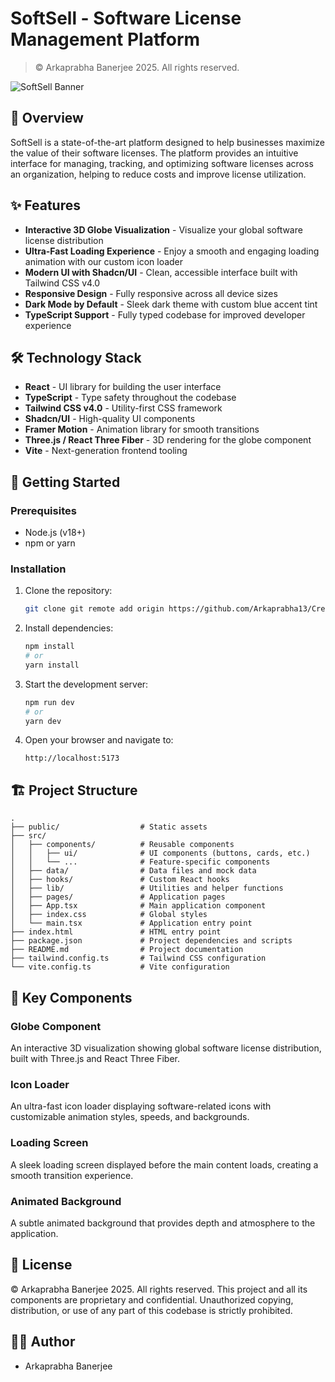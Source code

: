 # SoftSell - Software License Management Platform

> © Arkaprabha Banerjee 2025. All rights reserved.

![SoftSell Banner](https://placehold.co/1200x300/071228/17b9fe/?text=SoftSell)

## 🚀 Overview

SoftSell is a state-of-the-art platform designed to help businesses maximize the value of their software licenses. The platform provides an intuitive interface for managing, tracking, and optimizing software licenses across an organization, helping to reduce costs and improve license utilization.

## ✨ Features

- **Interactive 3D Globe Visualization** - Visualize your global software license distribution
- **Ultra-Fast Loading Experience** - Enjoy a smooth and engaging loading animation with our custom icon loader
- **Modern UI with Shadcn/UI** - Clean, accessible interface built with Tailwind CSS v4.0
- **Responsive Design** - Fully responsive across all device sizes
- **Dark Mode by Default** - Sleek dark theme with custom blue accent tint
- **TypeScript Support** - Fully typed codebase for improved developer experience

## 🛠️ Technology Stack

- **React** - UI library for building the user interface
- **TypeScript** - Type safety throughout the codebase
- **Tailwind CSS v4.0** - Utility-first CSS framework
- **Shadcn/UI** - High-quality UI components
- **Framer Motion** - Animation library for smooth transitions
- **Three.js / React Three Fiber** - 3D rendering for the globe component
- **Vite** - Next-generation frontend tooling

## 🚀 Getting Started

### Prerequisites

- Node.js (v18+)
- npm or yarn

### Installation

1. Clone the repository:
   ```bash
   git clone git remote add origin https://github.com/Arkaprabha13/Credex_softsell_demo.git
   
   ```

2. Install dependencies:
   ```bash
   npm install
   # or
   yarn install
   ```

3. Start the development server:
   ```bash
   npm run dev
   # or
   yarn dev
   ```

4. Open your browser and navigate to:
   ```
   http://localhost:5173
   ```

## 🏗️ Project Structure

```
.
├── public/                  # Static assets
├── src/
│   ├── components/          # Reusable components
│   │   ├── ui/              # UI components (buttons, cards, etc.)
│   │   └── ...              # Feature-specific components
│   ├── data/                # Data files and mock data
│   ├── hooks/               # Custom React hooks
│   ├── lib/                 # Utilities and helper functions
│   ├── pages/               # Application pages
│   ├── App.tsx              # Main application component
│   ├── index.css            # Global styles
│   └── main.tsx             # Application entry point
├── index.html               # HTML entry point
├── package.json             # Project dependencies and scripts
├── README.md                # Project documentation
├── tailwind.config.ts       # Tailwind CSS configuration
└── vite.config.ts           # Vite configuration
```

## 🎨 Key Components

### Globe Component
An interactive 3D visualization showing global software license distribution, built with Three.js and React Three Fiber.

### Icon Loader
An ultra-fast icon loader displaying software-related icons with customizable animation styles, speeds, and backgrounds.

### Loading Screen
A sleek loading screen displayed before the main content loads, creating a smooth transition experience.

### Animated Background
A subtle animated background that provides depth and atmosphere to the application.

## 📝 License

© Arkaprabha Banerjee 2025. All rights reserved.
This project and all its components are proprietary and confidential.
Unauthorized copying, distribution, or use of any part of this codebase is strictly prohibited.

## 👨‍💻 Author

- Arkaprabha Banerjee
